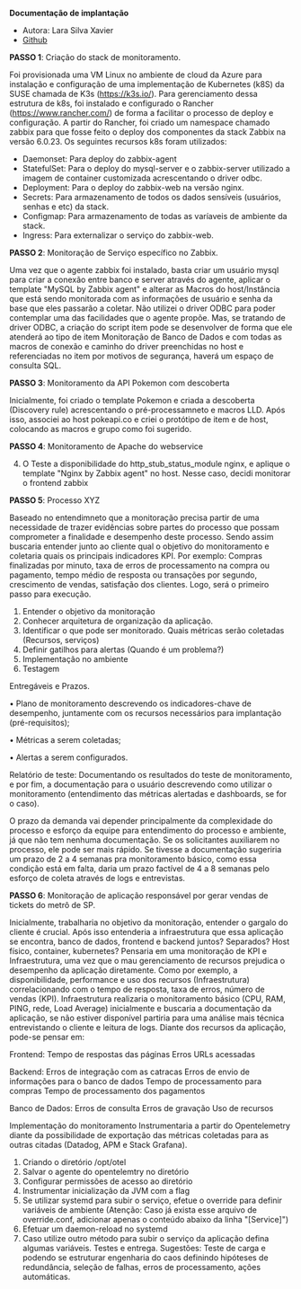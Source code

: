 **Documentação de implantação**

* Autora: Lara Silva Xavier
* [Github](https://github.com/Larasxavier/LSX)


**PASSO 1**: Criação do stack de monitoramento.

Foi provisionada uma VM Linux no ambiente de cloud da Azure para instalação e configuração de uma implementação de Kubernetes (k8S) da SUSE chamada de K3s (https://k3s.io/). Para gerenciamento dessa estrutura de k8s, foi instalado e configurado o Rancher (https://www.rancher.com/) de forma a facilitar o processo de deploy e configuração. A partir do Rancher, foi criado um namespace chamado zabbix para que fosse feito o deploy dos componentes da stack Zabbix na versão 6.0.23. Os seguintes recursos k8s foram utilizados:

* Daemonset: Para deploy do zabbix-agent
* StatefulSet: Para o deploy do mysql-server e o zabbix-server utilizado a imagem de container customizada acrescentando o driver odbc.
* Deployment: Para o deploy do zabbix-web na versão nginx.
* Secrets: Para armazenamento de todos os dados sensíveis (usuários, senhas e etc) da stack.
* Configmap: Para armazenamento de todas as varíaveis de ambiente da stack.
* Ingress: Para externalizar o serviço do zabbix-web. 

**PASSO 2**: Monitoração de Serviço específico no Zabbix.

Uma vez que o agente zabbix foi instalado, basta criar um usuário mysql para criar a conexão entre banco e server através do agente,  aplicar o template "MySQL by Zabbix agent" e alterar as Macros do host/Instância que está sendo monitorada com as informações de usuário e senha da base que eles passarão a coletar. Não utilizei o driver ODBC para poder contemplar uma das facilidades que o agente propõe. Mas, se tratando de driver ODBC, a criação do script item pode se desenvolver de forma que ele atenderá ao tipo de item Monitoração de Banco de Dados e com todas as macros de conexão e caminho do driver preenchidas no host e referenciadas no item por motivos de segurança, haverá um espaço de consulta SQL. 

**PASSO 3**: Monitoramento da API Pokemon com descoberta

Inicialmente, foi criado o template Pokemon e criada a descoberta (Discovery rule) acrescentando o pré-processamneto e macros LLD. Após isso, associei ao host pokeapi.co e criei o protótipo de item e de host, colocando as macros e grupo como foi sugerido.

**PASSO 4**: Monitoramento de Apache do webservice

4) O Teste a disponibilidade do http_stub_status_module nginx, e aplique o template "Nginx by Zabbix agent" no host. Nesse caso, decidi monitorar o frontend zabbix

**PASSO 5**: Processo XYZ

Baseado no entendimneto que a monitoração precisa partir de uma necessidade de trazer evidências sobre partes do processo que possam comprometer a finalidade e desempenho deste processo. Sendo assim buscaria entender junto ao cliente qual o objetivo do monitoramento e coletaria quais os principais indicadores KPI. Por exemplo: 
Compras finalizadas por minuto, taxa de erros de processamento na compra ou pagamento, tempo médio de resposta ou transações por segundo, crescimento de vendas, satisfação dos clientes.
Logo, será o primeiro passo para execução. 
1. Entender o objetivo da monitoração 
2. Conhecer arquitetura de organização da aplicação.
3. Identificar o que pode ser monitorado. Quais métricas serão coletadas (Recursos, serviços)
4. Definir gatilhos para alertas (Quando é um problema?)
5. Implementação no ambiente
6. Testagem

Entregáveis e Prazos.

• Plano de monitoramento descrevendo os indicadores-chave de desempenho, juntamente com os recursos necessários para implantação (pré-requisitos);

• Métricas a serem coletadas;

• Alertas a serem configurados.

Relatório de teste: Documentando os resultados do teste de monitoramento, e por fim, a documentação para o usuário descrevendo como utilizar o monitoramento (entendimento das métricas alertadas e dashboards, se for o caso).

O prazo da demanda vai depender principalmente da complexidade do processo e esforço da equipe para entendimento do processo e ambiente, já que não tem nenhuma documentação. Se os solicitantes auxiliarem no processo, ele pode ser mais rápido. 
Se tivesse a documentação sugeriria um prazo de 2 a 4 semanas pra monitoramento básico, como essa condição está em falta, daria um prazo factível de 4 a 8 semanas pelo esforço de coleta através de logs e entrevistas. 

**PASSO 6**: Monitoração de aplicação responsável por gerar vendas de tickets do metrô de SP.

Inicialmente, trabalharia no objetivo da monitoração, entender o gargalo do cliente é crucial. Após isso entenderia a infraestrutura que essa aplicação se encontra, banco de dados, frontend e backend juntos? Separados? Host físico, container, kubernetes?
Pensaria em uma monitoração de KPI e Infraestrutura, uma vez que o mau gerenciamento de recursos prejudica o desempenho da aplicação diretamente. Como por exemplo, a disponibilidade, performance e uso dos recursos (Infraestrutura) correlacionando com o tempo de resposta, taxa de erros, número de vendas (KPI). 
Infraestrutura realizaria o monitoramento básico (CPU, RAM, PING, rede, Load Average) inicialmente e buscaria a documentação da aplicação, se não estiver disponível partiria para uma análise mais técnica entrevistando o cliente e leitura de logs. 
Diante dos recursos da aplicação, pode-se pensar em:

Frontend:
Tempo de respostas das páginas
Erros
URLs acessadas

Backend:
Erros de integração com as catracas
Erros de envio de informações para o banco de dados
Tempo de processamento para compras
Tempo de processamento dos pagamentos

Banco de Dados:
Erros de consulta
Erros de gravação
Uso de recursos

Implementação do monitoramento 
Instrumentaria a partir do Opentelemetry diante da possibilidade de exportação das métricas coletadas para as outras citadas (Datadog, APM e Stack Grafana). 
1) Criando o diretório /opt/otel
2) Salvar o agente do opentelemtry no diretório
3) Configurar permissões de acesso ao diretório
4) Instrumentar inicialização da JVM com a flag
5) Se utilizar systemd para subir o serviço, efetue o override para definir variáveis de ambiente (Atenção: Caso já exista esse arquivo de override.conf, adicionar apenas o conteúdo abaixo da linha "[Service]")
6) Efetuar um daemon-reload no systemd
7) Caso utilize outro método para subir o serviço da aplicação defina algumas variáveis.
Testes e entrega. 
Sugestões: Teste de carga e podendo se estruturar engenharia do caos definindo hipóteses  de redundância, seleção de falhas, erros de processamento, ações automáticas.
